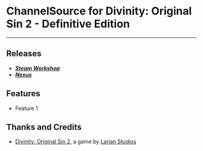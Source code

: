 # ChannelSource for Divinity: Original Sin 2 - Definitive Edition

----------

## Releases

* ***[Steam Workshop]()*** 
* ***[Nexus]()***

## Features

* Feature 1

## Thanks and Credits

* [Divinity: Original Sin 2](http://store.steampowered.com/app/435150/Divinity_Original_Sin_2/), a game by [Larian Studios](http://larian.com/)


